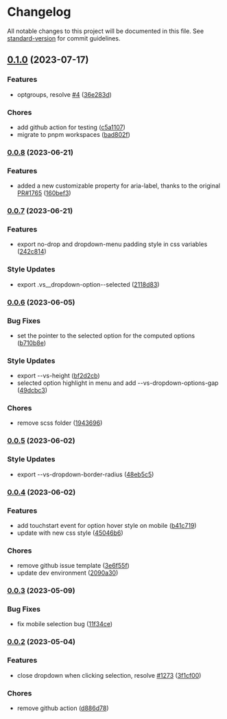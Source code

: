# Changelog

All notable changes to this project will be documented in this file. See [standard-version](https://github.com/conventional-changelog/standard-version) for commit guidelines.

## [0.1.0](https://github.com/howard-tzw/vue3-select/compare/v0.0.8...v0.1.0) (2023-07-17)


### Features

* optgroups, resolve [#4](https://github.com/howard-tzw/vue3-select/issues/4) ([36e283d](https://github.com/howard-tzw/vue3-select/commit/36e283d804d6ac9159ebff6a12d19a0c8ce289e1))


### Chores

* add github action for testing ([c5a1107](https://github.com/howard-tzw/vue3-select/commit/c5a1107a340a1fb721eb2626cd958ba2a5edb766))
* migrate to pnpm workspaces ([bad802f](https://github.com/howard-tzw/vue3-select/commit/bad802f20a885634471abbfb3caf27f8bb4b3bf5))

### [0.0.8](https://github.com/howard-tzw/vue3-select/compare/v0.0.7...v0.0.8) (2023-06-21)


### Features

* added a new customizable property for aria-label, thanks to the original [PR#1765](https://github.com/sagalbot/vue-select/pull/1765) ([160bef3](https://github.com/howard-tzw/vue3-select/commit/160bef30148ad5f80c98d73ba88fbb70ef7ffeac))

### [0.0.7](https://github.com/howard-tzw/vue3-select/compare/v0.0.6...v0.0.7) (2023-06-21)


### Features

* export no-drop and dropdown-menu padding style in css variables ([242c814](https://github.com/howard-tzw/vue3-select/commit/242c814e8d98e080eff2dae82f1cde4b599b5d84))


### Style Updates

* export .vs__dropdown-option--selected ([2118d83](https://github.com/howard-tzw/vue3-select/commit/2118d83ce49e43e79db499981c223e5a4bff79ff))

### [0.0.6](https://github.com/howard-tzw/vue3-select/compare/v0.0.5...v0.0.6) (2023-06-05)


### Bug Fixes

* set the pointer to the selected option for the computed options ([b710b8e](https://github.com/howard-tzw/vue3-select/commit/b710b8e9ba98ddaab6a75cdc4475236a3c128bea))


### Style Updates

* export --vs-height ([bf2d2cb](https://github.com/howard-tzw/vue3-select/commit/bf2d2cbe644ac8db1a2b8b5feac6bcbd4651809c))
* selected option highlight in menu and add --vs-dropdown-options-gap ([49dcbc3](https://github.com/howard-tzw/vue3-select/commit/49dcbc3f12bcba086f3bc597e730684a2389ae32))


### Chores

* remove scss folder ([1943696](https://github.com/howard-tzw/vue3-select/commit/194369614c48614c92171c5955b351a1fb2a3fc1))

### [0.0.5](https://github.com/howard-tzw/vue3-select/compare/v0.0.4...v0.0.5) (2023-06-02)


### Style Updates

* export  --vs-dropdown-border-radius ([48eb5c5](https://github.com/howard-tzw/vue3-select/commit/48eb5c579c3cf8225d40b5985f476af3fee22fb9))

### [0.0.4](https://github.com/howard-tzw/vue3-select/compare/v0.0.3...v0.0.4) (2023-06-02)


### Features

* add touchstart event for option hover style on mobile ([b41c719](https://github.com/howard-tzw/vue3-select/commit/b41c719846164773031fa28dd8422b116fb8ec13))
* update with new css style ([45046b6](https://github.com/howard-tzw/vue3-select/commit/45046b6745101962fad950fbbc858269adc9d81e))


### Chores

* remove github issue template ([3e6f55f](https://github.com/howard-tzw/vue3-select/commit/3e6f55f42817f7b5d2e4c96e2ff592f2446cff48))
* update dev environment ([2090a30](https://github.com/howard-tzw/vue3-select/commit/2090a30a24e6f9615fd9e5bfa70b7b9ace460c02))

### [0.0.3](https://github.com/howard-tzw/vue3-select/compare/v0.0.2...v0.0.3) (2023-05-09)


### Bug Fixes

* fix mobile selection bug ([11f34ce](https://github.com/howard-tzw/vue3-select/commit/11f34ce7d5f43e654bbba0bd1791c586f98f21ba))

### [0.0.2](https://github.com/howard-tzw/vue3-select/compare/v4.0.0-beta.6...v0.0.2) (2023-05-04)


### Features

* close dropdown when clicking selection, resolve [#1273](https://github.com/sagalbot/vue-select/issues/1273) ([3f1cf00](https://github.com/howard-tzw/vue3-select/commit/3f1cf00fbbe1898ed871e9a7a44b067f437dd1e3))


### Chores

* remove github action ([d886d78](https://github.com/howard-tzw/vue3-select/commit/d886d781b1db5c1e775610fbf54eda001a0c74f3))
